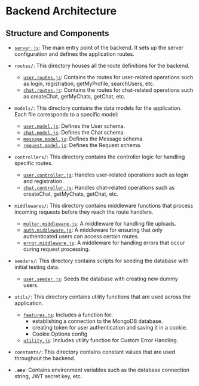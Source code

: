 # Backend Architecture

## Structure and Components

- [`server.js`](./server.js): The main entry point of the backend. It sets up the server configuration and defines the application routes.

- `routes/`: This directory houses all the route definitions for the backend.
  - [`user.routes.js`](./routes/user.routes.js): Contains the routes for user-related operations such as login, registration, getMyProfile, searchUsers, etc.
  - [`chat.routes.js`](./routes/chat.routes.js): Contains the routes for chat-related operations such as createChat, getMyChats, getChat, etc.

- `models/`: This directory contains the data models for the application. Each file corresponds to a specific model:
  - [`user.model.js`](./models/user.model.js): Defines the User schema.
  - [`chat.model.js`](./models/chat.model.js): Defines the Chat schema.
  - [`message.model.js`](./models/message.model.js): Defines the Message schema.
  - [`request.model.js`](./models/request.model.js): Defines the Request schema.

- `controllers/`: This directory contains the controller logic for handling specific routes. 
  - [`user.controller.js`](./controllers/user.controller.js): Handles user-related operations such as login and registration.
  - [`chat.controller.js`](./controllers/chat.controller.js): Handles chat-related operations such as createChat, getMyChats, getChat, etc.

- `middlewares/`: This directory contains middleware functions that process incoming requests before they reach the route handlers.
  - [`multer.middleware.js`](./middlewares/multer.middleware.js): A middleware for handling file uploads.
  - [`auth.middleware.js`](./middlewares/auth.middleware.js): A middleware for ensuring that only authenticated users can access certain routes.
  - [`error.middleware.js`](./middlewares/error.middleware.js): A middleware for handling errors that occur during request processing.

- `seeders/`: This directory contains scripts for seeding the database with initial testing data.
  - [`user.seeder.js`](./seeders/user.seeder.js): Seeds the database with creating new dummy users.

- `utils/`: This directory contains utility functions that are used across the application. 
  - [`features.js`](./utils/features.js): Includes a function for: 
    - establishing a connection to the MongoDB database.
    - creating token for user authentication and saving it in a cookie.
    - Cookie Options config
  - [`utility.js`](./utils/utility.js): Includes utility function for Custom Error Handling.

- `constants/`: This directory contains constant values that are used throughout the backend.

- **`.env`**: Contains environment variables such as the database connection string, JWT secret key, etc.